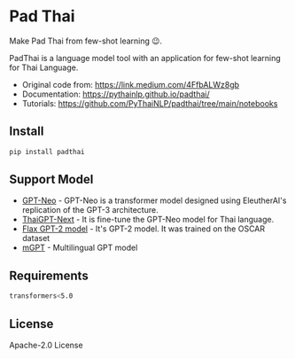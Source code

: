 # Pad Thai

Make Pad Thai from few-shot learning 😉.

PadThai is a language model tool with an application for few-shot learning for Thai Language.

- Original code from: https://link.medium.com/4FfbALWz8gb
- Documentation: https://pythainlp.github.io/padthai/
- Tutorials: https://github.com/PyThaiNLP/padthai/tree/main/notebooks

## Install

``` sh
pip install padthai
```

## Support Model

- [GPT-Neo](https://huggingface.co/EleutherAI) - GPT-Neo is a transformer model designed using EleutherAI's replication of the GPT-3 architecture.
- [ThaiGPT-Next](https://github.com/wannaphong/thaigpt-next) - It is fine-tune the GPT-Neo model for Thai language.
- [Flax GPT-2 model](https://huggingface.co/flax-community/gpt2-base-thai) - It's GPT-2 model. It was trained on the OSCAR dataset
- [mGPT](https://huggingface.co/sberbank-ai/mGPT) - Multilingual GPT model

## Requirements

``` sh
transformers<5.0
```

## License

Apache-2.0 License
